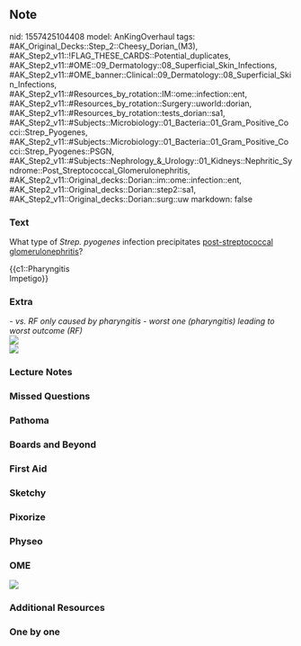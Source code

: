 ## Note
nid: 1557425104408
model: AnKingOverhaul
tags: #AK_Original_Decks::Step_2::Cheesy_Dorian_(M3), #AK_Step2_v11::!FLAG_THESE_CARDS::Potential_duplicates, #AK_Step2_v11::#OME::09_Dermatology::08_Superficial_Skin_Infections, #AK_Step2_v11::#OME_banner::Clinical::09_Dermatology::08_Superficial_Skin_Infections, #AK_Step2_v11::#Resources_by_rotation::IM::ome::infection::ent, #AK_Step2_v11::#Resources_by_rotation::Surgery::uworld::dorian, #AK_Step2_v11::#Resources_by_rotation::tests_dorian::sa1, #AK_Step2_v11::#Subjects::Microbiology::01_Bacteria::01_Gram_Positive_Cocci::Strep_Pyogenes, #AK_Step2_v11::#Subjects::Microbiology::01_Bacteria::01_Gram_Positive_Cocci::Strep_Pyogenes::PSGN, #AK_Step2_v11::#Subjects::Nephrology_&_Urology::01_Kidneys::Nephritic_Syndrome::Post_Streptococcal_Glomerulonephritis, #AK_Step2_v11::Original_decks::Dorian::im::ome::infection::ent, #AK_Step2_v11::Original_decks::Dorian::step2::sa1, #AK_Step2_v11::Original_decks::Dorian::surg::uw
markdown: false

### Text
What type of <i>Strep. pyogenes</i> infection precipitates
<u>post-streptococcal glomerulonephritis</u>?
<div>
  {{c1::Pharyngitis
  <div>
    Impetigo}}
  </div>
</div>

### Extra
<div>
  <div>
    <div style="display: inline !important;">
      <div style="display: inline !important;"></div>
    </div><i>- vs. RF only caused by pharyngitis - worst one
    (pharyngitis) leading to worst outcome (RF)</i>
  </div>
</div>
<div>
  <b><i><img src="paste-20723217203555.jpg"></i></b>
</div>
<div>
  <b><i><img src="paste-26925149978627.jpg"></i></b>
</div>

### Lecture Notes


### Missed Questions


### Pathoma


### Boards and Beyond


### First Aid


### Sketchy


### Pixorize


### Physeo


### OME
<div class="ome-widget">
  <a href=
  "https://onlinemeded.org/spa/dermatology/superficial-skin-infections/acquire?ref=anki">
  <img src="_OME_AnkiFlashcards_Lesson_3.png"></a>
</div>

### Additional Resources


### One by one


